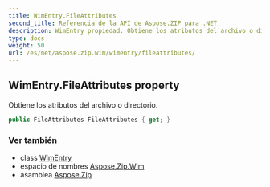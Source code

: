 ```yaml
---
title: WimEntry.FileAttributes
second_title: Referencia de la API de Aspose.ZIP para .NET
description: WimEntry propiedad. Obtiene los atributos del archivo o directorio.
type: docs
weight: 50
url: /es/net/aspose.zip.wim/wimentry/fileattributes/
---
```

## WimEntry.FileAttributes property

Obtiene los atributos del archivo o directorio.

```csharp
public FileAttributes FileAttributes { get; }
```

### Ver también

* class [WimEntry](../)
* espacio de nombres [Aspose.Zip.Wim](../../wimentry/)
* asamblea [Aspose.Zip](../../../)


